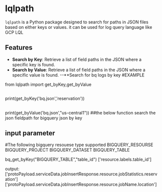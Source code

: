 # lqlpath

`lqlpath` is a Python package designed to search for paths in JSON files based on either keys or values.
it can be used for log query language like GCP LQL  
## Features

- **Search by Key**: Retrieve a list of field paths in the JSON where a specific key is found.
- **Search by Value**: Retrieve a list of field paths in the JSON where a specific value is found.
--**Search for bq logs by key
#EXAMPLE


from lqlpath import get_byKey,get_byValue
##
print(get_byKey('bq.json','reservation'))
##
print(get_byValue('bq.json',"us-central1"))
##the below function search the json fieldpath  for bigquery json by key 
## input parameter

#The following bigquery resouese type supported
BIGQUERY_RESOURSE
BIGQUERY_PROJECT
BIGQUERY_DATASET
BIGQUERY_TABLE

bq_get_byKey("BIGQUERY_TABLE","table_id")
['resource.labels.table_id']


output:
['protoPayload.serviceData.jobInsertResponse.resource.jobStatistics.reservation']
['protoPayload.serviceData.jobInsertResponse.resource.jobName.location']